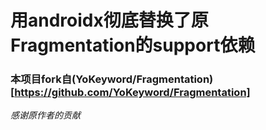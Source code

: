 # 用androidx彻底替换了原Fragmentation的support依赖
### 本项目fork自(YoKeyword/Fragmentation)[https://github.com/YoKeyword/Fragmentation]

*感谢原作者的贡献*